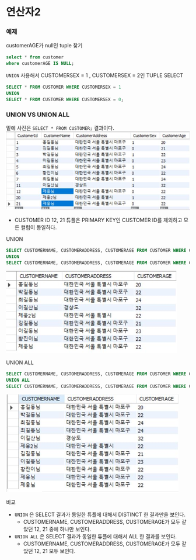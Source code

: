 # 연산자2

### 예제

customerAGE가 null인 tuple 찾기  
```sql
select * from customer
where customerAGE IS NULL;
```

``UNION`` 사용해서 CUSTOMERSEX = 1 , CUSTOMERSEX = 2인 TUPLE SELECT
```sql
SELECT * FROM CUSTOMER WHERE CUSTOMERSEX = 1
UNION
SELECT * FROM CUSTOMER WHERE CUSTOMERSEX = 0;
```

### UNION VS UNION ALL

밑에 사진은 ``SELECT * FROM CUSTOMER;`` 결과이다.
![8.JPG](Image%2F8.JPG)
- CUSTOMER ID 12, 21 튜플은 PRIMARY KEY인 CUSTOMER ID를 제외하고 모든 컬럼이 동일하다.

UNION 
```sql
SELECT CUSTOMERNAME, CUSTOMERADDRESS, CUSTOMERAGE FROM CUSTOMER WHERE CUSTOMERSEX = 1
UNION 
SELECT CUSTOMERNAME, CUSTOMERADDRESS, CUSTOMERAGE FROM CUSTOMER WHERE CUSTOMERSEX = 0;
```
![9.JPG](Image%2F9.JPG)

UNION ALL
```sql
SELECT CUSTOMERNAME, CUSTOMERADDRESS, CUSTOMERAGE FROM CUSTOMER WHERE CUSTOMERSEX = 1
UNION ALL
SELECT CUSTOMERNAME, CUSTOMERADDRESS, CUSTOMERAGE FROM CUSTOMER WHERE CUSTOMERSEX = 0;
```
![10.JPG](Image%2F10.JPG)

비교 
- ``UNION`` 은 SELECT 결과가 동일한 튜플에 대해서 DISTINCT 한 결과만을 보인다.
  - CUSTOMERNAME, CUSTOMERADDRESS, CUSTOMERAGE가 모두 같았던 12, 21 중에 하나만 보인다.
- ``UNION ALL`` 은 SELECT 결과가 동일한 튜플에 대해서 ALL 한 결과를 보인다. 
  - CUSTOMERNAME, CUSTOMERADDRESS, CUSTOMERAGE가 모두 같았던 12, 21 모두 보인다.


